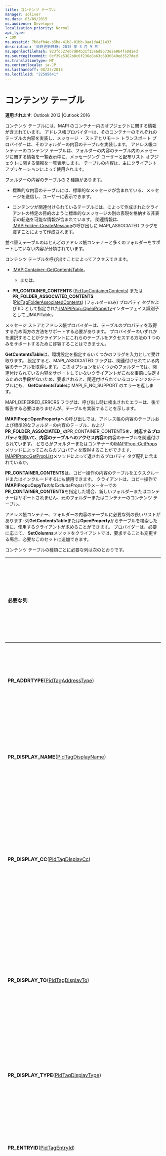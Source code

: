```yaml
---
title: コンテンツ テーブル
manager: soliver
ms.date: 03/09/2015
ms.audience: Developer
localization_priority: Normal
api_type:
- COM
ms.assetid: 7b8efb4e-b5be-41b8-81bb-9aa1da421433
description: '最終更新日時: 2015 年 3 月 9 日'
ms.openlocfilehash: 923fd527eb7d04b31f15e6d8673e2e964fa0d1ed
ms.sourcegitcommit: 0cf39e5382b8c6f236c8a63c6036849ed3527ded
ms.translationtype: MT
ms.contentlocale: ja-JP
ms.lasthandoff: 08/23/2018
ms.locfileid: "22585641"
---
```

# <a name="contents-tables"></a>コンテンツ テーブル

  
  
**適用されます**: Outlook 2013 |Outlook 2016 
  
コンテンツ テーブルには、MAPI のコンテナー内のオブジェクトに関する情報が含まれています。 アドレス帳プロバイダーは、そのコンテナーのそれぞれのテーブルの内容を実装し、メッセージ ・ ストアとリモート トランスポート プロバイダーは、そのフォルダーの内容のテーブルを実装します。 アドレス帳コンテナーのコンテンツ テーブルは、フォルダーの内容のテーブル内のメッセージに関する情報を一覧表示中に、メッセージング ユーザーと配布リスト オブジェクトに関する情報を一覧表示します。 テーブルの内容は、主にクライアント アプリケーションによって使用されます。 
  
フォルダーの内容のテーブルの 2 種類があります。
  
- 標準的な内容のテーブルには、標準的なメッセージが含まれている、メッセージを送信し、ユーザーに表示できます。 
    
- コンテンツが関連付けられているテーブルには、によって作成されたクライアントの特定の目的のように標準的なメッセージの別の表現を格納する非表示の転送を可能な情報が含まれています。 関連情報は、 [IMAPIFolder::CreateMessage](imapifolder-createmessage.md)の呼び出しに MAPI_ASSOCIATED フラグを渡すことによって作成されます。 
    
並べ替えテーブルのほとんどのアドレス帳コンテナーと多くのフォルダーをサポートしていない内容が分類されています。 
  
コンテンツ テーブルを呼び出すことによってアクセスできます。
  
- [IMAPIContainer::GetContentsTable](imapicontainer-getcontentstable.md)。
    
    - または、
    
- **PR_CONTAINER_CONTENTS** ([PidTagContainerContents](pidtagcontainercontents-canonical-property.md)) または**PR_FOLDER_ASSOCIATED_CONTENTS** ([PidTagFolderAssociatedContents](pidtagfolderassociatedcontents-canonical-property.md)) (フォルダーのみ) プロパティ タグおよび IID として指定された[IMAPIProp::OpenProperty](imapiprop-openproperty.md)インターフェイス識別子として _IMAPITable。
    
メッセージ ストアとアドレス帳プロバイダーは、テーブルのプロパティを取得するため両方の方法をサポートする必要があります。 プロバイダーのいずれかを選択することがクライアントにこれらのテーブルをアクセスする方法の 1 つのみをサポートするために許容することはできません。 
  
 **GetContentsTable**は、環境設定を指定するいくつかのフラグを入力として受け取ります。 設定すると、MAPI_ASSOCIATED フラグは、関連付けられている内容のテーブルを取得します。 このオプションをいくつかのフォルダーでは、関連付けられている内容をサポートしていないクライアントがこれを事前に決定するための手段がないため、要求されると、関連付けられているコンテンツのテーブルにも、 **GetContentsTable**は MAPI_E_NO_SUPPORT のエラーを返します。 
  
MAPI_DEFERRED_ERRORS フラグは、呼び出し時に検出されたエラーは、後で報告する必要はありませんが、テーブルを実装することを示します。 
  
**IMAPIProp::OpenProperty**への呼び出しでは、アドレス帳の内容のテーブルおよび標準的なフォルダーの内容のテーブル、および**PR_FOLDER_ASSOCIATED_ の**PR_CONTAINER_CONTENTS**を、対応するプロパティを開いて、内容のテーブルへのアクセス内容**の内容のテーブルを関連付けられています。 どちらがフォルダーまたはコンテナーの[IMAPIProp::GetProps](imapiprop-getprops.md)メソッドによってこれらのプロパティを取得することができます、 [IMAPIProp::GetPropList](imapiprop-getproplist.md)メソッドによって返されるプロパティ タグ配列に含まれているか。 
  
 **PR_CONTAINER_CONTENTS**は、コピー操作の内容のテーブルをエクスクルードまたはインクルードするにも使用できます。 クライアントは、コピー操作で**IMAPIProp::CopyTo**の*lpExcludeProps*パラメーターでの**PR_CONTAINER_CONTENTS**を指定した場合、新しいフォルダーまたはコンテナーはサポートされません、元のフォルダーまたはコンテナーのコンテンツ テーブル。 
  
アドレス帳コンテナー、フォルダーの内容のテーブルに必要な列の長いリストがあります: 列**GetContentsTable**または**OpenProperty**からテーブルを検索した後に、使用するクライアントが求めることができます。 プロバイダーは、必要に応じて、 **SetColumns**メソッドをクライアントでは、要求することも変更する場合、必要なこのセットに追加できます。 
  
コンテンツ テーブルの種類ごとに必要な列は次のとおりです。
  
|**必要な列**|**コンテンツ テーブルの種類**|
|:-----|:-----|
|**PR_ADDRTYPE**([PidTagAddressType](pidtagaddresstype-canonical-property.md))  <br/> |アドレス帳コンテナー  <br/> |
|**PR_DISPLAY_NAME**([PidTagDisplayName](pidtagdisplayname-canonical-property.md))  <br/> |アドレス帳コンテナー  <br/> |
|**PR_DISPLAY_CC**([PidTagDisplayCc](pidtagdisplaycc-canonical-property.md))  <br/> |メッセージ ストアのフォルダー テーブル  <br/> |
|**PR_DISPLAY_TO**([PidTagDisplayTo](pidtagdisplayto-canonical-property.md))  <br/> |すべてのフォルダーの内容のテーブル  <br/> |
|**PR_DISPLAY_TYPE**([PidTagDisplayType](pidtagdisplaytype-canonical-property.md))  <br/> |アドレス帳コンテナー  <br/> |
|**PR_ENTRYID**([PidTagEntryId](pidtagentryid-canonical-property.md))  <br/> |すべてのテーブルな内容  <br/> |
|**PR_HASATTACH**([PidTagHasAttachments](pidtaghasattachments-canonical-property.md))  <br/> |すべてのフォルダーの内容のテーブル  <br/> |
|**PR_INSTANCE_KEY**([PidTagInstanceKey](pidtaginstancekey-canonical-property.md))  <br/> |すべてのテーブルな内容  <br/> |
|**PR_LAST_MODIFICATION_TIME**([PidTagLastModificationTime](pidtaglastmodificationtime-canonical-property.md))  <br/> |メッセージ ストアのフォルダー テーブル  <br/> |
|**PR_MAPPING_SIGNATURE**([PidTagMappingSignature](pidtagmappingsignature-canonical-property.md))  <br/> |メッセージ ストアのフォルダー テーブル  <br/> |
|**PR_MESSAGE_CLASS**([PidTagMessageClass](pidtagmessageclass-canonical-property.md))  <br/> |すべてのフォルダーの内容のテーブル  <br/> |
|**PR_MESSAGE_DOWNLOAD_TIME**([PidTagMessageDownloadTime](pidtagmessagedownloadtime-canonical-property.md))  <br/> |フォルダーのテーブルにリモート トランスポート  <br/> |
|**PR_MESSAGE_FLAGS**([PidTagMessageFlags](pidtagmessageflags-canonical-property.md))  <br/> |すべてのフォルダーの内容のテーブル  <br/> |
|**PR_MESSAGE_SIZE**([PidTagMessageSize](pidtagmessagesize-canonical-property.md))  <br/> |すべてのフォルダーの内容のテーブル  <br/> |
|**PR_MSG_STATUS**([PidTagMessageStatus](pidtagmessagestatus-canonical-property.md))  <br/> |すべてのフォルダーの内容のテーブル  <br/> |
|**PR_OBJECT_TYPE**([PidTagObjectType](pidtagobjecttype-canonical-property.md))  <br/> |すべてのテーブルな内容  <br/> |
|**PR_PARENT_ENTRYID**([PidTagParentEntryId](pidtagparententryid-canonical-property.md))  <br/> |メッセージ ストアのフォルダー テーブル  <br/> |
|**PR_RECORD_KEY**([PidTagRecordKey](pidtagrecordkey-canonical-property.md))  <br/> |アドレス帳コンテナーと、メッセージ フォルダー テーブルを格納します。  <br/> |
|**PR_SENT_REPRESENTING_NAME**([PidTagSentRepresentingName](pidtagsentrepresentingname-canonical-property.md))  <br/> |フォルダーのテーブルにリモート トランスポート  <br/> |
|**PR_STORE_ENTRYID**([PidTagStoreEntryId](pidtagstoreentryid-canonical-property.md))  <br/> |メッセージ ストアのフォルダー テーブル  <br/> |
|**PR_STORE_RECORD_KEY**([PidTagStoreRecordKey](pidtagstorerecordkey-canonical-property.md))  <br/> |メッセージ ストアのフォルダー テーブル  <br/> |
   
それぞれの行で使用可能なエントリの識別子は、短期または長期のエントリ id、テーブルの実装によってどちらでもかまいません。 短期的なエントリ id は通常、パフォーマンスに問題がある場合に使用します。 エントリ id のいずれかのタイプは、対応するオブジェクトへのアクセスに使用できます。 
  
内容のテーブルでは、省略可能ですが、サービス ・ プロバイダーの実装で、一般的に含まれている列のセットもあります。 これらの省略可能な列は次のとおりです。
  
|**省略可能な列**|**コンテンツ テーブルの種類**|
|:-----|:-----|
|**PR_CLIENT_SUBMIT_TIME**([PidTagClientSubmitTime](pidtagclientsubmittime-canonical-property.md))  <br/> |メッセージ ストアのフォルダー テーブル  <br/> |
|**PR_CONTENT_COUNT**([PidTagContentCount](pidtagcontentcount-canonical-property.md))  <br/> |標準的なフォルダーの内容のテーブル  <br/> |
|**PR_CONTENT_UNREAD**([PidTagContentUnreadCount](pidtagcontentunreadcount-canonical-property.md))  <br/> |標準的なフォルダーの内容のテーブル  <br/> |
|**PR_CONVERSATION_INDEX**([PidTagConversationIndex](pidtagconversationindex-canonical-property.md))  <br/> |メッセージ ストアのフォルダー テーブル  <br/> |
|**PR_EMAIL_ADDRESS**([PidTagEmailAddress](pidtagemailaddress-canonical-property.md))  <br/> |アドレス帳コンテナー  <br/> |
|**PR_IMPORTANCE**([PidTagImportance](pidtagimportance-canonical-property.md))  <br/> |すべてのフォルダーの内容のテーブル  <br/> |
|**PR_MESSAGE_DELIVERY_TIME**([PidTagMessageDeliveryTime](pidtagmessagedeliverytime-canonical-property.md))  <br/> |すべてのフォルダーの内容のテーブル  <br/> |
|**PR_NORMALIZED_SUBJECT**([PidTagNormalizedSubject](pidtagnormalizedsubject-canonical-property.md))  <br/> |すべてのフォルダーの内容のテーブル  <br/> |
|**PR_PRIORITY**([PidTagPriority](pidtagpriority-canonical-property.md))  <br/> |すべてのフォルダーの内容のテーブル  <br/> |
|**PR_SEARCH_KEY**([PidTagSearchKey](pidtagsearchkey-canonical-property.md))  <br/> |アドレス帳コンテナー  <br/> |
|**PR_SEND_RICH_INFO**([PidTagSendRichInfo](pidtagsendrichinfo-canonical-property.md))  <br/> |アドレス帳コンテナー  <br/> |
|**PR_SENDER_NAME**([PidTagSenderName](pidtagsendername-canonical-property.md))  <br/> |すべてのフォルダーの内容のテーブル  <br/> |
|**PR_SENSITIVITY**([PidTagSensitivity](pidtagsensitivity-canonical-property.md))  <br/> |すべてのフォルダーの内容のテーブル  <br/> |
|**あるの PR_SUBJECT**([PidTagSubject](pidtagsubject-canonical-property.md))  <br/> |すべてのフォルダーの内容のテーブル  <br/> |
|**PR_TRANSMITABLE_DISPLAY_NAME**([PidTagTransmittableDisplayName](pidtagtransmittabledisplayname-canonical-property.md))  <br/> |アドレス帳コンテナー  <br/> |
   
メッセージ ストア プロバイダーは、検索結果フォルダーの内容のテーブルのみの**PR_PARENT_DISPLAY** ([PidTagParentDisplay](pidtagparentdisplay-canonical-property.md)) をも含める必要があります。
  
フォルダー内のすべてのメッセージ同じシグネチャを持つマッピング、つまり、同じ識別子のプロパティをプロパティ名のマッピングの場合にのみ、フォルダーの内容のテーブルの列に名前付きプロパティを追加する場合があります。 フォルダー内の任意のメッセージの作成をサポートする場合、フォルダーの内容のテーブルには列に固有のプロパティを設定する追加のメッセージ クラスをサポートしなければなりません。
  
クライアントは、その[IMAPIFolder::SaveContentsSort](imapifolder-savecontentssort.md)メソッドを呼び出して、フォルダーの内容のテーブルの既定の並べ替え順序を保存できます。 呼び出しで、RECURSIVE_SORT フラグを指定する場合は、フォルダー内のサブフォルダーのすべてに適用する並べ替え順序を作成できます。 
  
## <a name="see-also"></a>関連項目



[MAPI テーブル](mapi-tables.md)

